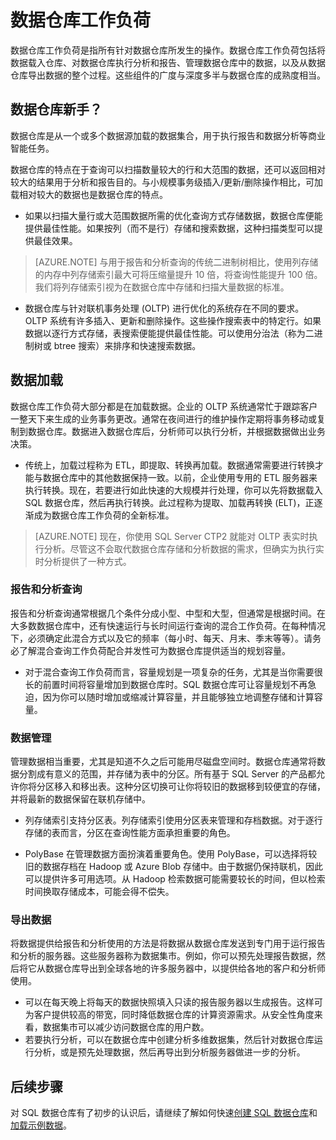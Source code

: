 <properties
   pageTitle="数据仓库工作负荷"
   description="借助 SQL 数据仓库的弹性，你可以使用数据仓库单位 (DWU) 的可调缩放性扩大、收缩或暂停计算容量。本文介绍数据仓库指标以及它们如何与 DWU 相关。"
   services="sql-data-warehouse"
   documentationCenter="NA"
   authors="barbkess"
   manager="barbkess"
   editor=""/>  


<tags
   ms.service="sql-data-warehouse"
   ms.date="07/01/2016"
   wacn.date="08/22/2016"/>



# 数据仓库工作负荷
数据仓库工作负荷是指所有针对数据仓库所发生的操作。数据仓库工作负荷包括将数据载入仓库、对数据仓库执行分析和报告、管理数据仓库中的数据，以及从数据仓库导出数据的整个过程。这些组件的广度与深度多半与数据仓库的成熟度相当。


## 数据仓库新手？
数据仓库是从一个或多个数据源加载的数据集合，用于执行报告和数据分析等商业智能任务。

数据仓库的特点在于查询可以扫描数量较大的行和大范围的数据，还可以返回相对较大的结果用于分析和报告目的。与小规模事务级插入/更新/删除操作相比，可加载相对较大的数据也是数据仓库的特点。

- 如果以扫描大量行或大范围数据所需的优化查询方式存储数据，数据仓库便能提供最佳性能。如果按列（而不是行）存储和搜索数据，这种扫描类型可以提供最佳效果。

>[AZURE.NOTE] 与用于报告和分析查询的传统二进制树相比，使用列存储的内存中列存储索引最大可将压缩量提升 10 倍，将查询性能提升 100 倍。我们将列存储索引视为在数据仓库中存储和扫描大量数据的标准。

- 数据仓库与针对联机事务处理 (OLTP) 进行优化的系统存在不同的要求。OLTP 系统有许多插入、更新和删除操作。这些操作搜索表中的特定行。如果数据以逐行方式存储，表搜索便能提供最佳性能。可以使用分治法（称为二进制树或 btree 搜索）来排序和快速搜索数据。


## 数据加载
数据仓库工作负荷大部分都是在加载数据。企业的 OLTP 系统通常忙于跟踪客户一整天下来生成的业务事务更改。通常在夜间进行的维护操作定期将事务移动或复制到数据仓库。数据进入数据仓库后，分析师可以执行分析，并根据数据做出业务决策。

- 传统上，加载过程称为 ETL，即提取、转换再加载。数据通常需要进行转换才能与数据仓库中的其他数据保持一致。以前，企业使用专用的 ETL 服务器来执行转换。现在，若要进行如此快速的大规模并行处理，你可以先将数据载入 SQL 数据仓库，然后再执行转换。此过程称为提取、加载再转换 (ELT)，正逐渐成为数据仓库工作负荷的全新标准。

> [AZURE.NOTE] 现在，你使用 SQL Server CTP2 就能对 OLTP 表实时执行分析。尽管这不会取代数据仓库存储和分析数据的需求，但确实为执行实时分析提供了一种方式。

### 报告和分析查询
报告和分析查询通常根据几个条件分成小型、中型和大型，但通常是根据时间。在大多数数据仓库中，还有快速运行与长时间运行查询的混合工作负荷。在每种情况下，必须确定此混合方式以及它的频率（每小时、每天、月末、季末等等）。请务必了解混合查询工作负荷配合并发性可为数据仓库提供适当的规划容量。

- 对于混合查询工作负荷而言，容量规划是一项复杂的任务，尤其是当你需要很长的前置时间将容量增加到数据仓库时。SQL 数据仓库可让容量规划不再急迫，因为你可以随时增加或缩减计算容量，并且能够独立地调整存储和计算容量。

### 数据管理
管理数据相当重要，尤其是知道不久之后可能用尽磁盘空间时。数据仓库通常将数据分割成有意义的范围，并存储为表中的分区。所有基于 SQL Server 的产品都允许你将分区移入和移出表。这种分区切换可让你将较旧的数据移到较便宜的存储，并将最新的数据保留在联机存储中。

- 列存储索引支持分区表。列存储索引使用分区表来管理和存档数据。对于逐行存储的表而言，分区在查询性能方面承担重要的角色。

- PolyBase 在管理数据方面扮演着重要角色。使用 PolyBase，可以选择将较旧的数据存档在 Hadoop 或 Azure Blob 存储中。由于数据仍保持联机，因此可以提供许多可用选项。从 Hadoop 检索数据可能需要较长的时间，但以检索时间换取存储成本，可能会得不偿失。

### 导出数据
将数据提供给报告和分析使用的方法是将数据从数据仓库发送到专门用于运行报告和分析的服务器。这些服务器称为数据集市。例如，你可以预先处理报告数据，然后将它从数据仓库导出到全球各地的许多服务器中，以提供给各地的客户和分析师使用。

- 可以在每天晚上将每天的数据快照填入只读的报告服务器以生成报告。这样可为客户提供较高的带宽，同时降低数据仓库的计算资源需求。从安全性角度来看，数据集市可以减少访问数据仓库的用户数。
- 若要执行分析，可以在数据仓库中创建分析多维数据集，然后针对数据仓库运行分析，或是预先处理数据，然后再导出到分析服务器做进一步的分析。

## 后续步骤
对 SQL 数据仓库有了初步的认识后，请继续了解如何快速[创建 SQL 数据仓库][]和[加载示例数据][]。

<!--Image references-->

<!--Article references-->
[加载示例数据]: /documentation/articles/sql-data-warehouse-load-sample-databases
[创建 SQL 数据仓库]: /documentation/articles/sql-data-warehouse-get-started-provision-powershell

<!--MSDN references-->

<!--Other web references-->

<!---HONumber=Mooncake_0815_2016-->